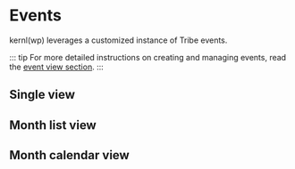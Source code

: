 # Events

kernl(wp) leverages a customized instance of Tribe events.

::: tip
For more detailed instructions on creating and managing events, read the [event view section](/wp/views/events.html).
:::

## Single view

<ImageStage title="Live View" filename="events-live-single.png" caption="Single event view" />

## Month list view

<ImageStage title="Live View" filename="events-live.jpg" caption="List view of events with cards" />

## Month calendar view

<ImageStage title="Live View" filename="events-month-cal.jpg" caption="Calendar of events by month view" />
